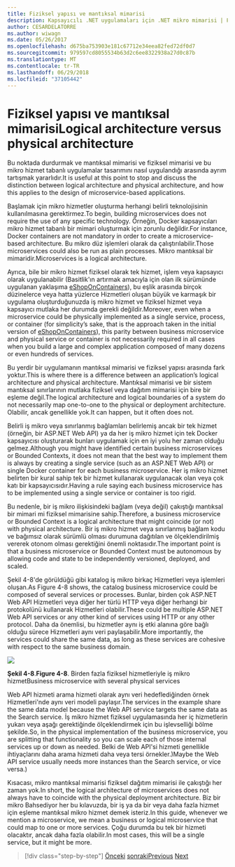 ```yaml
---
title: Fiziksel yapısı ve mantıksal mimarisi
description: Kapsayıcılı .NET uygulamaları için .NET mikro mimarisi | Fiziksel yapısı ve mantıksal mimarisi
author: CESARDELATORRE
ms.author: wiwagn
ms.date: 05/26/2017
ms.openlocfilehash: d675ba753903e181c67712e34eea82fed72df0d7
ms.sourcegitcommit: 979597cd8055534b63d2c6ee8322938a27d0c87b
ms.translationtype: MT
ms.contentlocale: tr-TR
ms.lasthandoff: 06/29/2018
ms.locfileid: "37105442"
---
```

# <a name="logical-architecture-versus-physical-architecture"></a><span data-ttu-id="d5283-103">Fiziksel yapısı ve mantıksal mimarisi</span><span class="sxs-lookup"><span data-stu-id="d5283-103">Logical architecture versus physical architecture</span></span>

<span data-ttu-id="d5283-104">Bu noktada durdurmak ve mantıksal mimarisi ve fiziksel mimarisi ve bu mikro hizmet tabanlı uygulamalar tasarımını nasıl uygulandığı arasında ayrım tartışmak yararlıdır.</span><span class="sxs-lookup"><span data-stu-id="d5283-104">It is useful at this point to stop and discuss the distinction between logical architecture and physical architecture, and how this applies to the design of microservice-based applications.</span></span>

<span data-ttu-id="d5283-105">Başlamak için mikro hizmetler oluşturma herhangi belirli teknolojisinin kullanılmasına gerektirmez.</span><span class="sxs-lookup"><span data-stu-id="d5283-105">To begin, building microservices does not require the use of any specific technology.</span></span> <span data-ttu-id="d5283-106">Örneğin, Docker kapsayıcıları mikro hizmet tabanlı bir mimari oluşturmak için zorunlu değildir.</span><span class="sxs-lookup"><span data-stu-id="d5283-106">For instance, Docker containers are not mandatory in order to create a microservice-based architecture.</span></span> <span data-ttu-id="d5283-107">Bu mikro düz işlemleri olarak da çalıştırılabilir.</span><span class="sxs-lookup"><span data-stu-id="d5283-107">Those microservices could also be run as plain processes.</span></span> <span data-ttu-id="d5283-108">Mikro mantıksal bir mimaridir.</span><span class="sxs-lookup"><span data-stu-id="d5283-108">Microservices is a logical architecture.</span></span>

<span data-ttu-id="d5283-109">Ayrıca, bile bir mikro hizmet fiziksel olarak tek hizmet, işlem veya kapsayıcı olarak uygulanabilir (Basitlik'ın artırmak amacıyla için olan ilk sürümünde uygulanan yaklaşıma [eShopOnContainers](http://aka.ms/MicroservicesArchitecture)), bu eşlik arasında birçok düzinelerce veya hatta yüzlerce Hizmetleri oluşan büyük ve karmaşık bir uygulama oluşturduğunuzda iş mikro hizmet ve fiziksel hizmet veya kapsayıcı mutlaka her durumda gerekli değildir.</span><span class="sxs-lookup"><span data-stu-id="d5283-109">Moreover, even when a microservice could be physically implemented as a single service, process, or container (for simplicity’s sake, that is the approach taken in the initial version of [eShopOnContainers](http://aka.ms/MicroservicesArchitecture)), this parity between business microservice and physical service or container is not necessarily required in all cases when you build a large and complex application composed of many dozens or even hundreds of services.</span></span>

<span data-ttu-id="d5283-110">Bu yerdir bir uygulamanın mantıksal mimarisi ve fiziksel yapısı arasında fark yoktur.</span><span class="sxs-lookup"><span data-stu-id="d5283-110">This is where there is a difference between an application’s logical architecture and physical architecture.</span></span> <span data-ttu-id="d5283-111">Mantıksal mimarisi ve bir sistem mantıksal sınırlarının mutlaka fiziksel veya dağıtım mimarisi için bire bir eşleme değil.</span><span class="sxs-lookup"><span data-stu-id="d5283-111">The logical architecture and logical boundaries of a system do not necessarily map one-to-one to the physical or deployment architecture.</span></span> <span data-ttu-id="d5283-112">Olabilir, ancak genellikle yok.</span><span class="sxs-lookup"><span data-stu-id="d5283-112">It can happen, but it often does not.</span></span>

<span data-ttu-id="d5283-113">Belirli iş mikro veya sınırlanmış bağlamları belirlemiş ancak bir tek hizmet (örneğin, bir ASP.NET Web API) ya da her iş mikro hizmet için tek Docker kapsayıcısı oluşturarak bunları uygulamak için en iyi yolu her zaman olduğu gelmez.</span><span class="sxs-lookup"><span data-stu-id="d5283-113">Although you might have identified certain business microservices or Bounded Contexts, it does not mean that the best way to implement them is always by creating a single service (such as an ASP.NET Web API) or single Docker container for each business microservice.</span></span> <span data-ttu-id="d5283-114">Her iş mikro hizmet belirten bir kural sahip tek bir hizmet kullanarak uygulanacak olan veya çok katı bir kapsayıcısıdır.</span><span class="sxs-lookup"><span data-stu-id="d5283-114">Having a rule saying each business microservice has to be implemented using a single service or container is too rigid.</span></span>

<span data-ttu-id="d5283-115">Bu nedenle, bir iş mikro ilişkisindeki bağlam (veya değil) çakıştığı mantıksal bir mimari mi fiziksel mimarisine sahip.</span><span class="sxs-lookup"><span data-stu-id="d5283-115">Therefore, a business microservice or Bounded Context is a logical architecture that might coincide (or not) with physical architecture.</span></span> <span data-ttu-id="d5283-116">Bir iş mikro hizmet veya sınırlanmış bağlam kodu ve bağımsız olarak sürümlü olması durumuna dağıtılan ve ölçeklendirilmiş vererek otonom olması gerektiğini önemli noktasıdır.</span><span class="sxs-lookup"><span data-stu-id="d5283-116">The important point is that a business microservice or Bounded Context must be autonomous by allowing code and state to be independently versioned, deployed, and scaled.</span></span>

<span data-ttu-id="d5283-117">Şekil 4-8'de görüldüğü gibi katalog iş mikro birkaç Hizmetleri veya işlemleri oluşan.</span><span class="sxs-lookup"><span data-stu-id="d5283-117">As Figure 4-8 shows, the catalog business microservice could be composed of several services or processes.</span></span> <span data-ttu-id="d5283-118">Bunlar, birden çok ASP.NET Web API Hizmetleri veya diğer her türlü HTTP veya diğer herhangi bir protokolünü kullanarak Hizmetleri olabilir.</span><span class="sxs-lookup"><span data-stu-id="d5283-118">These could be multiple ASP.NET Web API services or any other kind of services using HTTP or any other protocol.</span></span> <span data-ttu-id="d5283-119">Daha da önemlisi, bu hizmetler aynı iş etki alanına göre bağlı olduğu sürece Hizmetleri aynı veri paylaşabilir.</span><span class="sxs-lookup"><span data-stu-id="d5283-119">More importantly, the services could share the same data, as long as these services are cohesive with respect to the same business domain.</span></span>

![](./media/image8.png)

<span data-ttu-id="d5283-120">**Şekil 4-8**.</span><span class="sxs-lookup"><span data-stu-id="d5283-120">**Figure 4-8**.</span></span> <span data-ttu-id="d5283-121">Birden fazla fiziksel hizmetleriyle iş mikro hizmet</span><span class="sxs-lookup"><span data-stu-id="d5283-121">Business microservice with several physical services</span></span>

<span data-ttu-id="d5283-122">Web API hizmeti arama hizmeti olarak aynı veri hedeflediğinden örnek Hizmetleri'nde aynı veri modeli paylaşır.</span><span class="sxs-lookup"><span data-stu-id="d5283-122">The services in the example share the same data model because the Web API service targets the same data as the Search service.</span></span> <span data-ttu-id="d5283-123">İş mikro hizmet fiziksel uygulamasında her iç hizmetlerin yukarı veya aşağı gerektiğinde ölçeklendirmek için bu işlevselliği bölme şekilde.</span><span class="sxs-lookup"><span data-stu-id="d5283-123">So, in the physical implementation of the business microservice, you are splitting that functionality so you can scale each of those internal services up or down as needed.</span></span> <span data-ttu-id="d5283-124">Belki de Web API'si hizmeti genellikle ihtiyaçlarını daha arama hizmeti daha veya tersi örnekler.)</span><span class="sxs-lookup"><span data-stu-id="d5283-124">Maybe the Web API service usually needs more instances than the Search service, or vice versa.)</span></span>

<span data-ttu-id="d5283-125">Kısacası, mikro mantıksal mimarisi fiziksel dağıtım mimarisi ile çakıştığı her zaman yok.</span><span class="sxs-lookup"><span data-stu-id="d5283-125">In short, the logical architecture of microservices does not always have to coincide with the physical deployment architecture.</span></span> <span data-ttu-id="d5283-126">Biz bir mikro Bahsediyor her bu kılavuzda, bir iş ya da bir veya daha fazla hizmet için eşleme mantıksal mikro hizmet demek isteriz.</span><span class="sxs-lookup"><span data-stu-id="d5283-126">In this guide, whenever we mention a microservice, we mean a business or logical microservice that could map to one or more services.</span></span> <span data-ttu-id="d5283-127">Çoğu durumda bu tek bir hizmeti olacaktır, ancak daha fazla olabilir.</span><span class="sxs-lookup"><span data-stu-id="d5283-127">In most cases, this will be a single service, but it might be more.</span></span>


>[!div class="step-by-step"]
<span data-ttu-id="d5283-128">[Önceki](data-sovereignty-per-microservice.md)
[sonraki](distributed-data-management.md)</span><span class="sxs-lookup"><span data-stu-id="d5283-128">[Previous](data-sovereignty-per-microservice.md)
[Next](distributed-data-management.md)</span></span>
